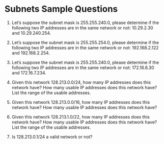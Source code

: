 # Subnets Sample Questions

1. Let’s suppose the subnet mask is 255.255.240.0, please determine if the following two
IP addresses are in the same network or not: 10.29.2.30 and 10.29.240.254.

2. Let’s suppose the subnet mask is 255.255.254.0, please determine if the following two
IP addresses are in the same network or not: 192.168.2.122 and 192.168.2.254.

3. Let’s suppose the subnet mask is 255.255.240.0, please determine if the following two
IP addresses are in the same network or not: 172.16.6.30 and 172.16.7.234.

4. Given this network 128.213.0.0/24, how many IP addresses does this network have?
How many usable IP addresses does this network have? List the range of the usable addresses.

5. Given this network 128.213.0.0/16, how many IP addresses does this network have?
How many usable IP addresses does this network have?

6. Given this network 128.213.1.0/22, how many IP addresses does this network have?
How many usable IP addresses does this network have? List the range of the usable addresses.

7. Is 128.213.0.1/24 a valid network or not?

